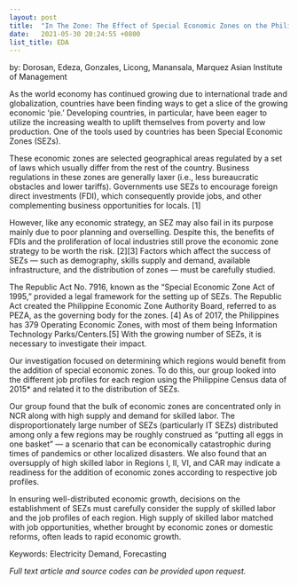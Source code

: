 ```yaml
---
layout: post
title:  "In The Zone: The Effect of Special Economic Zones on the Philippine Labor Market"
date:   2021-05-30 20:24:55 +0800
list_title: EDA
---
```

by: Dorosan, Edeza, Gonzales, Licong, Manansala, Marquez
Asian Institute of Management

As the world economy has continued growing due to international trade and globalization, countries have been finding ways to get a slice of the growing economic ‘pie.’ Developing countries, in particular, have been eager to utilize the increasing wealth to uplift themselves from poverty and low production. One of the tools used by countries has been Special Economic Zones (SEZs).

These economic zones are selected geographical areas regulated by a set of laws which usually differ from the rest of the country. Business regulations in these zones are generally laxer (i.e., less bureaucratic obstacles and lower tariffs). Governments use SEZs to encourage foreign direct investments (FDI), which consequently provide jobs, and other complementing business opportunities for locals. [1]

However, like any economic strategy, an SEZ may also fail in its purpose mainly due to poor planning and overselling. Despite this, the benefits of FDIs and the proliferation of local industries still prove the economic zone strategy to be worth the risk. [2][3] Factors which affect the success of SEZs — such as demography, skills supply and demand, available infrastructure, and the distribution of zones — must be carefully studied.

The Republic Act No. 7916, known as the “Special Economic Zone Act of 1995,” provided a legal framework for the setting up of SEZs. The Republic Act created the Philippine Economic Zone Authority Board, referred to as PEZA, as the governing body for the zones. [4] As of 2017, the Philippines has 379 Operating Economic Zones, with most of them being Information Technology Parks/Centers.[5] With the growing number of SEZs, it is necessary to investigate their impact.

Our investigation focused on determining which regions would benefit from the addition of special economic zones. To do this, our group looked into the different job profiles for each region using the Philippine Census data of 2015* and related it to the distribution of SEZs.

Our group found that the bulk of economic zones are concentrated only in NCR along with high supply and demand for skilled labor. The disproportionately large number of SEZs (particularly IT SEZs) distributed among only a few regions may be roughly construed as “putting all eggs in one basket” — a scenario that can be economically catastrophic during times of pandemics or other localized disasters. We also found that an oversupply of high skilled labor in Regions I, II, VI, and CAR may indicate a readiness for the addition of economic zones according to respective job profiles.

In ensuring well-distributed economic growth, decisions on the establishment of SEZs must carefully consider the supply of skilled labor and the job profiles of each region. High supply of skilled labor matched with job opportunities, whether brought by economic zones or domestic reforms, often leads to rapid economic growth.

Keywords: Electricity Demand, Forecasting

<i>Full text article and source codes can be provided upon request. </i>